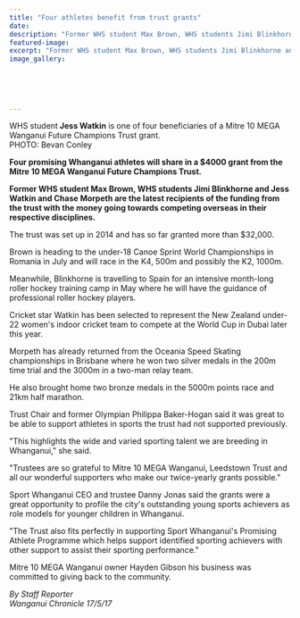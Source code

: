 ```yaml
---
title: "Four athletes benefit from trust grants"
date: 
description: "Former WHS student Max Brown, WHS students Jimi Blinkhorne & Jess Watkin (pictured) are the latest recipients of the Mitre 10 MEGA Wanganui Future..."
featured-image: 
excerpt: "Former WHS student Max Brown, WHS students Jimi Blinkhorne and Jess Watkin and Chase Morpeth are the latest recipients of the funding from the trust with the money going towards competing overseas in their respective disciplines."
image_gallery:
	
	
	
	
	
---
```


<p><span>WHS student<strong> Jess Watkin</strong> is one of four beneficiaries of a Mitre 10 MEGA Wanganui Future Champions Trust grant. <br />PHOTO: Bevan Conley</span></p>
<p><strong>Four promising Whanganui athletes will share in a $4000 grant from the Mitre 10 MEGA Wanganui Future Champions Trust.</strong></p>
<p><strong>Former WHS student Max Brown, WHS students Jimi Blinkhorne and Jess Watkin and Chase Morpeth are the latest recipients of the funding from the trust with the money going towards competing overseas in their respective disciplines.</strong></p>
<p>The trust was set up in 2014 and has so far granted more than $32,000.</p>
<p>Brown is heading to the under-18 Canoe Sprint World Championships in Romania in July and will race in the K4, 500m and possibly the K2, 1000m.</p>
<p>Meanwhile, Blinkhorne is travelling to Spain for an intensive month-long roller hockey training camp in May where he will have the guidance of professional roller hockey players.</p>
<p>Cricket star Watkin has been selected to represent the New Zealand under-22 women's indoor cricket team to compete at the World Cup in Dubai later this year.</p>
<p>Morpeth has already returned from the Oceania Speed Skating championships in Brisbane where he won two silver medals in the 200m time trial and the 3000m in a two-man relay team.</p>
<p>He also brought home two bronze medals in the 5000m points race and 21km half marathon.</p>
<p>Trust Chair and former Olympian Philippa Baker-Hogan said it was great to be able to support athletes in sports the trust had not supported previously.</p>
<p>"This highlights the wide and varied sporting talent we are breeding in Whanganui," she said.</p>
<p>"Trustees are so grateful to Mitre 10 MEGA Wanganui, Leedstown Trust and all our wonderful supporters who make our twice-yearly grants possible."</p>
<p>Sport Whanganui CEO and trustee Danny Jonas said the grants were a great opportunity to profile the city's outstanding young sports achievers as role models for younger children in Whanganui.</p>
<p>"The Trust also fits perfectly in supporting Sport Whanganui's Promising Athlete Programme which helps support identified sporting achievers with other support to assist their sporting performance."</p>
<p>Mitre 10 MEGA Wanganui owner Hayden Gibson his business was committed to giving back to the community.</p>
<p class="clear syndicator"><em>By Staff Reporter</em><br /><em>Wanganui Chronicle 17/5/17</em></p>

